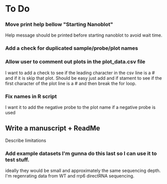 # To Do

### Move print help bellow "Starting Nanoblot"
Help message should be printed before starting nanoblot to avoid wait time.

### Add a check for duplicated sample/probe/plot names

### Allow user to comment out plots in the plot_data.csv file
I want to add a check to see if the leading character in the csv line is a # and if it is skip that plot. Should be easy just add and if stament to see if the first character of the plot line is a # and then break the for loop.

### Fix names in R script
I want it to add the negative probe to the plot name if a negative probe is used

## Write a manuscript + ReadMe

Describe limitations

### Add example datasets I'm gunna do this last so I can use it to test stuff.

ideally they would be small and approximately the same sequencing depth.
I'm regenrating data from WT and rrp6 directRNA sequencing. 
